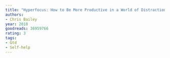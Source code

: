 ```yaml
---
title: "Hyperfocus: How to Be More Productive in a World of Distraction"
authors:
- Chris Bailey
year: 2018
goodreads: 36959766
rating: 3
tags:
- Gtd
- Self-help
---
```


